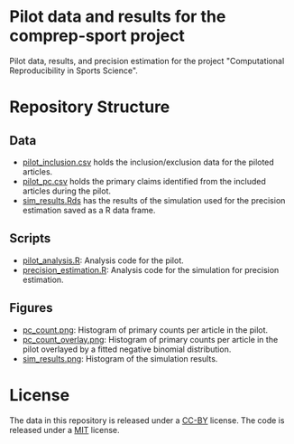 # Pilot data and results for the comprep-sport project

Pilot data, results, and precision estimation for the project "Computational 
Reproducibility in Sports Science".

# Repository Structure

## Data

- [pilot_inclusion.csv](data/pilot_inclusion.csv) holds the inclusion/exclusion 
data for the piloted articles.
- [pilot_pc.csv](data/pilot_pc.csv) holds the primary claims identified from the 
included articles during the pilot.
- [sim_results.Rds](data/sim_results.Rda) has the results of the simulation used
 for the precision estimation saved as a R data frame.

## Scripts

- [pilot_analysis.R](scripts/pilot_analysis.R): Analysis code for the pilot.
- [precision_estimation.R](scripts/precision_estimation.R): Analysis code for 
the simulation for precision estimation.

## Figures

- [pc_count.png](plots/pc_count.png): Histogram of primary counts per article in
the pilot.
- [pc_count_overlay.png](plots/pc_count_overlay.png): Histogram of primary 
counts per article in the pilot overlayed by a fitted negative binomial 
distribution.
- [sim_results.png](plots/sim_results.png): Histogram of the simulation results.

# License

The data in this repository is released under a 
[CC-BY](https://creativecommons.org/licenses/by/4.0/) license. The code is 
released under a [MIT](LICENSE.md) license.